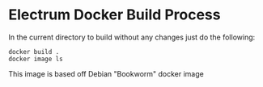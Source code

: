 # Electrum Docker Build Process

In the current directory to build without any changes just do the following:

```
docker build .
docker image ls
```
This image is based off Debian "Bookworm" docker image
